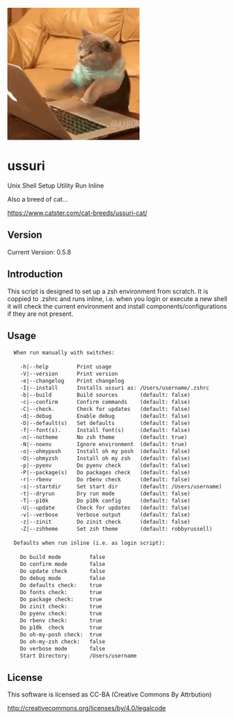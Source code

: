 ![alt tag](ussuri.gif)

ussuri
======

Unix Shell Setup Utility Run Inline

Also a breed of cat...

https://www.catster.com/cat-breeds/ussuri-cat/

Version
-------

Current Version: 0.5.8

Introduction
------------

This script is designed to set up a zsh environment from scratch.
It is coppied to .zshrc and runs inline, i.e. when you login or
execute a new shell it will check the current environment and
install components/configurations if they are not present.

Usage
-----

```
  When run manually with switches:

    -h|--help         Print usage
    -V|--version      Print version
    -e|--changelog    Print changelog
    -I|--install      Installs ussuri as: /Users/username/.zshrc
    -b|--build        Build sources       (default: false)
    -c|--confirm      Confirm commands    (default: false)
    -C|--check.       Check for updates   (default: false)
    -d|--debug        Enable debug        (default: false)
    -D|--default(s)   Set defaults        (default: false)
    -f|--font(s).     Install font(s)     (default: false)
    -n|--notheme      No zsh theme        (default: true)
    -N|--noenv        Ignore environment  (default: true)
    -o|--ohmyposh     Install oh my posh  (default: false)
    -O|--ohmyzsh      Install oh my zsh   (default: false)
    -p|--pyenv        Do pyenv check      (default: false)
    -P|--package(s)   Do packages check   (default: false)
    -r|--rbenv        Do rbenv check      (default: false)
    -s|--startdir     Set start dir       (default: /Users/username)
    -t|--dryrun       Dry run mode        (default: false)
    -T|--p10k         Do p10k config      (default: false)
    -U|--update       Check for updates   (default: false)
    -v|--verbose      Verbose output      (default: false)
    -z|--zinit        Do zinit check      (default: false)
    -Z|--zshheme      Set zsh theme       (default: robbyrussell)

  Defaults when run inline (i.e. as login script):

    Do build mode         false
    Do confirm mode       false
    Do update check       false
    Do debug mode         false
    Do defaults check:    true
    Do fonts check:       true
    Do package check:     true
    Do zinit check:       true
    Do pyenv check:       true
    Do rbenv check:       true
    Do p10k  check        true
    Do oh-my-posh check:  true
    Do oh-my-zsh check:   false
    Do verbose mode       false
    Start Directory:      /Users/username
```

License
-------

This software is licensed as CC-BA (Creative Commons By Attrbution)

http://creativecommons.org/licenses/by/4.0/legalcode

